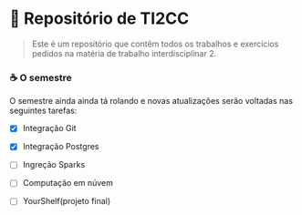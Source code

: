 # 🚀 Repositório de TI2CC

> Este é um repositório que contêm todos os trabalhos e exercícios pedidos na matéria de trabalho interdisciplinar 2.

### ☕ O semestre

O semestre ainda ainda tá rolando e novas atualizações serão voltadas nas seguintes tarefas:

- [x] Integração Git
- [x] Integração Postgres
- [ ] Ingreção Sparks
- [ ] Computação em núvem
- [ ] YourShelf(projeto final)

